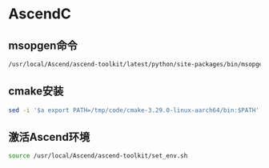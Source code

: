 # AscendC

## msopgen命令

```bash
/usr/local/Ascend/ascend-toolkit/latest/python/site-packages/bin/msopgen gen -i sinh_custom.json -c ai_core-Ascend910A -lan cpp -out ./SinhCustom
```

## cmake安装
```bash
sed -i '$a export PATH=/tmp/code/cmake-3.29.0-linux-aarch64/bin:$PATH' ~/.bashrc
```

## 激活Ascend环境
```bash
source /usr/local/Ascend/ascend-toolkit/set_env.sh
```